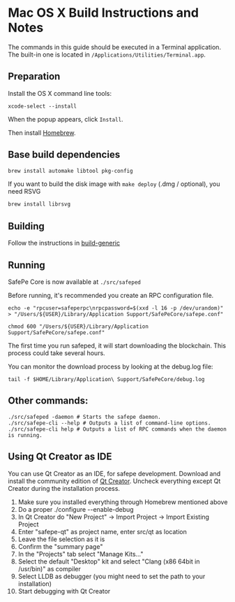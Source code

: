 Mac OS X Build Instructions and Notes
====================================
The commands in this guide should be executed in a Terminal application.
The built-in one is located in `/Applications/Utilities/Terminal.app`.

Preparation
-----------
Install the OS X command line tools:

`xcode-select --install`

When the popup appears, click `Install`.

Then install [Homebrew](https://brew.sh).

Base build dependencies
-----------------------

```bash
brew install automake libtool pkg-config
```

If you want to build the disk image with `make deploy` (.dmg / optional), you need RSVG
```bash
brew install librsvg
```

Building
--------

Follow the instructions in [build-generic](build-generic.md)

Running
-------

SafePe Core is now available at `./src/safeped`

Before running, it's recommended you create an RPC configuration file.

    echo -e "rpcuser=safeperpc\nrpcpassword=$(xxd -l 16 -p /dev/urandom)" > "/Users/${USER}/Library/Application Support/SafePeCore/safepe.conf"

    chmod 600 "/Users/${USER}/Library/Application Support/SafePeCore/safepe.conf"

The first time you run safeped, it will start downloading the blockchain. This process could take several hours.

You can monitor the download process by looking at the debug.log file:

    tail -f $HOME/Library/Application\ Support/SafePeCore/debug.log

Other commands:
-------

    ./src/safeped -daemon # Starts the safepe daemon.
    ./src/safepe-cli --help # Outputs a list of command-line options.
    ./src/safepe-cli help # Outputs a list of RPC commands when the daemon is running.

Using Qt Creator as IDE
------------------------
You can use Qt Creator as an IDE, for safepe development.
Download and install the community edition of [Qt Creator](https://www.qt.io/download/).
Uncheck everything except Qt Creator during the installation process.

1. Make sure you installed everything through Homebrew mentioned above
2. Do a proper ./configure --enable-debug
3. In Qt Creator do "New Project" -> Import Project -> Import Existing Project
4. Enter "safepe-qt" as project name, enter src/qt as location
5. Leave the file selection as it is
6. Confirm the "summary page"
7. In the "Projects" tab select "Manage Kits..."
8. Select the default "Desktop" kit and select "Clang (x86 64bit in /usr/bin)" as compiler
9. Select LLDB as debugger (you might need to set the path to your installation)
10. Start debugging with Qt Creator
